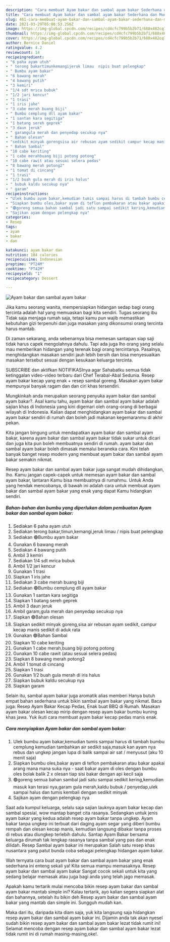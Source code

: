 ```yaml
---
description: "Cara membuat Ayam bakar dan sambal ayam bakar Sederhana dan Mudah Dibuat"
title: "Cara membuat Ayam bakar dan sambal ayam bakar Sederhana dan Mudah Dibuat"
slug: 461-cara-membuat-ayam-bakar-dan-sambal-ayam-bakar-sederhana-dan-mudah-dibuat
date: 2021-03-29T05:08:53.256Z
image: https://img-global.cpcdn.com/recipes/cd4cfc799b5b2b71/680x482cq70/ayam-bakar-dan-sambal-ayam-bakar-foto-resep-utama.jpg
thumbnail: https://img-global.cpcdn.com/recipes/cd4cfc799b5b2b71/680x482cq70/ayam-bakar-dan-sambal-ayam-bakar-foto-resep-utama.jpg
cover: https://img-global.cpcdn.com/recipes/cd4cfc799b5b2b71/680x482cq70/ayam-bakar-dan-sambal-ayam-bakar-foto-resep-utama.jpg
author: Bernice Daniel
ratingvalue: 4.2
reviewcount: 14
recipeingredient:
- "6 paha ayam utuh"
- " terong bakartimunkemangijeruk limau  nipis buat pelengkap"
- " Bumbu ayam bakar"
- "6 bawang merah"
- "4 bawang putih"
- "3 kemiri"
- "1/4 sdt mrica bubuk"
- "1/2 jari kencur"
- "1 trasi"
- "1 iris jahe"
- "3 cabe merah buang biji"
- " Bumbu cemplung dll ayam bakar"
- "1 santan kara segitiga"
- "1 batang sereh geprek"
- "3 daun jeruk"
- " garamgula merah dan penyedap secukup nya"
- " Bahan olesan"
- "sedikit minyak gorengsisa air rebusan ayam sedikit campur kecap manis sedikit di aduk rata"
- " Bahan Sambal"
- "10 cabe keriting"
- "1 cabe merahbuang biji potong potong"
- "10 cabe rawit atau sesuai selera pedas"
- "8 bawang merah potong2"
- "1 tomat di cincang"
- "1 trasi"
- "1/2 buah gula merah di iris halus"
- " bubuk kaldu secukup nya"
- " garam"
recipeinstructions:
- "Ulek bumbu ayam bakar,kemudian tumis sampai harus di tambah bumbu cemplung kemudian tambahkan air sedikit saja,masuk kan ayam nya rebus dan ungkep jangan lupa di balik sampai air sat / menyusut (aku 10 menit saja)"
- "Siapkan bumbu oles,bakar ayam di teflon pembakaran atau bakar apakai arang mana mana suka nya  saat bakar ayam di oles dengan bumbu oles bolak balik 2 x olesan tiap sisi bakar dengan api kecil saja"
- "🟢goreng semua bahan sambal jadi satu sampai sedikit kering,kemudian masuk kan terasi nya,garam gula merah,kaldu bubuk / penyedap,ulek sampai halus dan tumis kembali dengan sedikit minyak"
- "Sajikan ayam dengan pelengkap nya"
categories:
- Resep
tags:
- ayam
- bakar
- dan

katakunci: ayam bakar dan 
nutrition: 184 calories
recipecuisine: Indonesian
preptime: "PT24M"
cooktime: "PT42M"
recipeyield: "1"
recipecategory: Dessert

---
```



![Ayam bakar dan sambal ayam bakar](https://img-global.cpcdn.com/recipes/cd4cfc799b5b2b71/680x482cq70/ayam-bakar-dan-sambal-ayam-bakar-foto-resep-utama.jpg)

Jika kamu seorang wanita, mempersiapkan hidangan sedap bagi orang tercinta adalah hal yang memuaskan bagi kita sendiri. Tugas seorang ibu Tidak saja menjaga rumah saja, tetapi kamu pun wajib memastikan kebutuhan gizi terpenuhi dan juga masakan yang dikonsumsi orang tercinta harus mantab.

Di zaman  sekarang, anda sebenarnya bisa memesan santapan siap saji tidak harus capek mengolahnya dahulu. Tapi ada juga lho orang yang selalu mau memberikan hidangan yang terenak bagi orang tercintanya. Pasalnya, menghidangkan masakan sendiri jauh lebih bersih dan bisa menyesuaikan masakan tersebut sesuai dengan kesukaan keluarga tercinta. 

SUBSCRIBE dan aktifkan NOTIFIKASInya agar Sahabatku semua tidak ketinggalan video-video terbaru dari Chef Terabal-Abal Sedunia. Resep ayam bakar kecap yang enak + resep sambal goreng. Masakan ayam bakar mempunyai banyak ragam dan dan ciri khas tersendiri.

Mungkinkah anda merupakan seorang penyuka ayam bakar dan sambal ayam bakar?. Asal kamu tahu, ayam bakar dan sambal ayam bakar adalah sajian khas di Indonesia yang kini digemari oleh orang-orang di berbagai wilayah di Indonesia. Kalian dapat menghidangkan ayam bakar dan sambal ayam bakar sendiri di rumah dan boleh jadi makanan kegemaranmu di akhir pekan.

Kita jangan bingung untuk mendapatkan ayam bakar dan sambal ayam bakar, karena ayam bakar dan sambal ayam bakar tidak sukar untuk dicari dan juga kita pun boleh membuatnya sendiri di rumah. ayam bakar dan sambal ayam bakar boleh dimasak memalui beraneka cara. Kini telah banyak banget resep modern yang membuat ayam bakar dan sambal ayam bakar semakin nikmat.

Resep ayam bakar dan sambal ayam bakar juga sangat mudah dihidangkan, lho. Kamu jangan capek-capek untuk memesan ayam bakar dan sambal ayam bakar, lantaran Kamu bisa membuatnya di rumahmu. Untuk Anda yang hendak mencobanya, di bawah ini adalah cara untuk membuat ayam bakar dan sambal ayam bakar yang enak yang dapat Kamu hidangkan sendiri.

<!--inarticleads1-->

##### Bahan-bahan dan bumbu yang diperlukan dalam pembuatan Ayam bakar dan sambal ayam bakar:

1. Sediakan 6 paha ayam utuh
1. Sediakan  terong bakar,timun,kemangi,jeruk limau / nipis buat pelengkap
1. Sediakan  🟢Bumbu ayam bakar
1. Gunakan 6 bawang merah
1. Sediakan 4 bawang putih
1. Ambil 3 kemiri
1. Sediakan 1/4 sdt mrica bubuk
1. Ambil 1/2 jari kencur
1. Gunakan 1 trasi
1. Siapkan 1 iris jahe
1. Sediakan 3 cabe merah buang biji
1. Sediakan  🟢Bumbu cemplung dll ayam bakar
1. Gunakan 1 santan kara segitiga
1. Siapkan 1 batang sereh geprek
1. Ambil 3 daun jeruk
1. Ambil  garam,gula merah dan penyedap secukup nya
1. Siapkan  🟢Bahan olesan
1. Siapkan sedikit minyak goreng,sisa air rebusan ayam sedikit, campur kecap manis sedikit di aduk rata
1. Gunakan  🟢Bahan Sambal
1. Siapkan 10 cabe keriting
1. Gunakan 1 cabe merah,buang biji potong potong
1. Gunakan 10 cabe rawit (atau sesuai selera pedas)
1. Siapkan 8 bawang merah potong2
1. Ambil 1 tomat di cincang
1. Siapkan 1 trasi
1. Gunakan 1/2 buah gula merah di iris halus
1. Siapkan  bubuk kaldu secukup nya
1. Siapkan  garam


Selain itu, sambal ayam bakar juga aromatik alias memberi Hanya butuh empat bahan sederhana untuk bikin sambal ayam bakar yang nikmat. Baca juga: Resep Ayam Bakar Kecap Pedas, Enak buat BBQ di Rumah. Masakan ayam bakar olesan kecap mirip dengan resep ayam bakar bumbu kuning khas jawa. Yuk ikuti cara membuat ayam bakar kecap pedas manis enak. 

<!--inarticleads2-->

##### Cara menyiapkan Ayam bakar dan sambal ayam bakar:

1. Ulek bumbu ayam bakar,kemudian tumis sampai harus di tambah bumbu cemplung kemudian tambahkan air sedikit saja,masuk kan ayam nya rebus dan ungkep jangan lupa di balik sampai air sat / menyusut (aku 10 menit saja)
1. Siapkan bumbu oles,bakar ayam di teflon pembakaran atau bakar apakai arang mana mana suka nya  - saat bakar ayam di oles dengan bumbu oles bolak balik 2 x olesan tiap sisi bakar dengan api kecil saja
1. 🟢goreng semua bahan sambal jadi satu sampai sedikit kering,kemudian masuk kan terasi nya,garam gula merah,kaldu bubuk / penyedap,ulek sampai halus dan tumis kembali dengan sedikit minyak
1. Sajikan ayam dengan pelengkap nya


Saat ada kumpul keluarga, selalu saja sajian lauknya ayam bakar kecap dan sambal spesial, wow mantap banget cita rasanya. Sedangkan untuk jenis ayam bakar yang kedua adalah resep ayam bakar tanpa ungkep. Ayam bakar tanpa ungkep ini terbuat dari daging ayam segar yang diberi bumbu rempah dan olesan kecap manis, kemudian langsung dibakar tanpa proses di rebus atau diungkep terlebih dahulu. Santap Ayam Bakar bersama keluarga dirumah tak lengkap rasanya tanpa sambal yang pas dan enak dilidah. Resep Sambal ayam bakar ini merupakan Salah satu resep khas nusantara yang patut bunda coba sebagai pelengkap hidangan ayam bakar. 

Wah ternyata cara buat ayam bakar dan sambal ayam bakar yang enak sederhana ini enteng sekali ya! Kita semua mampu memasaknya. Resep ayam bakar dan sambal ayam bakar Sangat cocok sekali untuk kita yang sedang belajar memasak atau juga bagi anda yang telah jago memasak.

Apakah kamu tertarik mulai mencoba bikin resep ayam bakar dan sambal ayam bakar mantab simple ini? Kalau tertarik, ayo kalian segera siapkan alat dan bahannya, setelah itu bikin deh Resep ayam bakar dan sambal ayam bakar yang mantab dan simple ini. Sungguh mudah kan. 

Maka dari itu, daripada kita diam saja, yuk kita langsung saja hidangkan resep ayam bakar dan sambal ayam bakar ini. Dijamin anda tak akan nyesel sudah bikin resep ayam bakar dan sambal ayam bakar lezat tidak rumit ini! Selamat mencoba dengan resep ayam bakar dan sambal ayam bakar lezat tidak rumit ini di rumah masing-masing,oke!.

